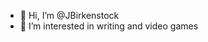 - 👋 Hi, I’m @JBirkenstock
- 👀 I’m interested in writing and video games


<!---
JBirkenstock/JBirkenstock is a ✨ special ✨ repository because its `README.md` (this file) appears on your GitHub profile.
You can click the Preview link to take a look at your changes.
--->
